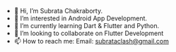 - 👋 Hi, I’m Subrata Chakraborty.
- 👀 I’m interested in Android App Development.
- 🌱 I’m currently learning Dart & Flutter and Python.
- 💞️ I’m looking to collaborate on Flutter Development
- 📫 How to reach me: Email: subrataclash@gmail.com

<!---
SubrataChk/SubrataChk is a ✨ special ✨ repository because its `README.md` (this file) appears on your GitHub profile.
You can click the Preview link to take a look at your changes.
--->
